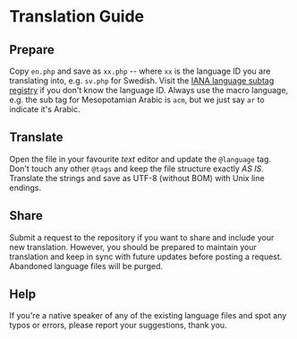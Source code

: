 # Translation Guide

## Prepare

Copy `en.php` and save as `xx.php` -- where `xx` is the language ID you are translating into, e.g. `sv.php` for Swedish. Visit the [IANA language subtag registry](https://www.iana.org/assignments/language-subtag-registry) if you don't know the language ID. Always use the macro language, e.g. the sub tag for Mesopotamian Arabic is `acm`, but we just say `ar` to indicate it's Arabic.

## Translate

Open the file in your favourite *text* editor and update the `@language` tag. Don't touch any other `@tags` and keep the file structure exactly *AS IS*. Translate the strings and save as UTF-8 (without BOM) with Unix line endings.

## Share

Submit a request to the repository if you want to share and include your new translation. However, you should be prepared to maintain your translation and keep in sync with future updates before posting a request. Abandoned language files will be purged.

## Help

If you're a native speaker of any of the existing language files and spot any typos or errors, please report your suggestions, thank you.
